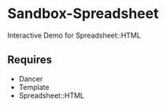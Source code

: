Sandbox-Spreadsheet
===================
Interactive Demo for Spreadsheet::HTML

Requires
--------
* Dancer
* Template
* Spreadsheet::HTML
